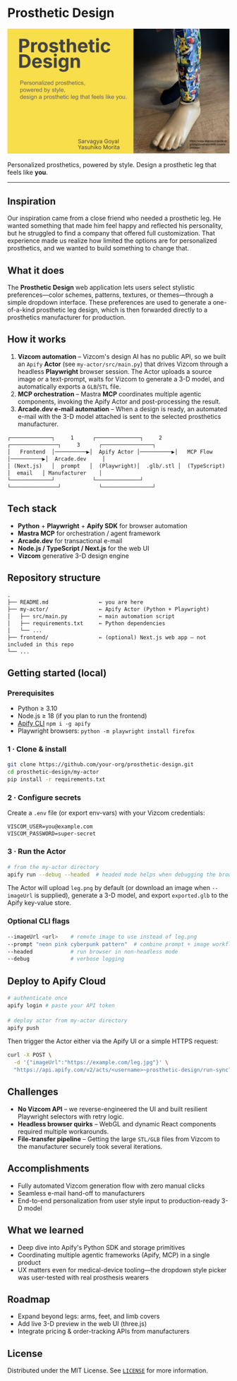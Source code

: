 # Prosthetic Design

![Prosthetic Design Cover](assets/prosthetic_design_cover.png)

Personalized prosthetics, powered by style. Design a prosthetic leg that feels like **you**.

---

## Inspiration
Our inspiration came from a close friend who needed a prosthetic leg. He wanted something that made him feel happy and reflected his personality, but he struggled to find a company that offered full customization. That experience made us realize how limited the options are for personalized prosthetics, and we wanted to build something to change that.

## What it does
The **Prosthetic Design** web application lets users select stylistic preferences—​color schemes, patterns, textures, or themes—​through a simple dropdown interface. These preferences are used to generate a one-of-a-kind prosthetic leg design, which is then forwarded directly to a prosthetics manufacturer for production.

## How it works
1. **Vizcom automation** – Vizcom's design AI has no public API, so we built an `Apify` **Actor** (see `my-actor/src/main.py`) that drives Vizcom through a headless **Playwright** browser session. The Actor uploads a source image *or* a text-prompt, waits for Vizcom to generate a 3-D model, and automatically exports a `GLB`/`STL` file.
2. **MCP orchestration** – Mastra **MCP** coordinates multiple agentic components, invoking the Apify Actor and post-processing the result.
3. **Arcade.dev e-mail automation** – When a design is ready, an automated e-mail with the 3-D model attached is sent to the selected prosthetics manufacturer.

```
┌─────────────┐     1      ┌──────────────┐     2      ┌───────────────┐     3      ┌────────────────┐
│   Frontend  │──────────▶│  Apify Actor │──────────▶│   MCP Flow    │──────────▶│  Arcade.dev     │
│ (Next.js)   │  prompt   │  (Playwright)│  .glb/.stl │  (TypeScript) │  email   │ Manufacturer    │
└─────────────┘            └──────────────┘            └───────────────┘            └────────────────┘
```

## Tech stack
- **Python** + **Playwright** + **Apify SDK** for browser automation
- **Mastra MCP** for orchestration / agent framework
- **Arcade.dev** for transactional e-mail
- **Node.js / TypeScript / Next.js** for the web UI
- **Vizcom** generative 3-D design engine

## Repository structure
```
.
├── README.md                ← you are here
├── my-actor/                ← Apify Actor (Python + Playwright)
│   ├── src/main.py          ← main automation script
│   ├── requirements.txt     ← Python dependencies
│   └── ...
├── frontend/                ← (optional) Next.js web app — not included in this repo
└── ...
```

## Getting started (local)

### Prerequisites
- Python ≥ 3.10
- Node.js ≥ 18 (if you plan to run the frontend)
- [Apify CLI](https://docs.apify.com/cli) `npm i -g apify`
- Playwright browsers: `python -m playwright install firefox`

### 1 · Clone & install
```bash
git clone https://github.com/your-org/prosthetic-design.git
cd prosthetic-design/my-actor
pip install -r requirements.txt
```

### 2 · Configure secrets
Create a `.env` file (or export env-vars) with your Vizcom credentials:
```dotenv
VISCOM_USER=you@example.com
VISCOM_PASSWORD=super-secret
```

### 3 · Run the Actor
```bash
# from the my-actor directory
apify run --debug --headed  # headed mode helps when debugging the browser
```
The Actor will upload `leg.png` by default (or download an image when `--imageUrl` is supplied), generate a 3-D model, and export `exported.glb` to the Apify key-value store.

### Optional CLI flags
```bash
--imageUrl <url>    # remote image to use instead of leg.png
--prompt "neon pink cyberpunk pattern"  # combine prompt + image workflow
--headed            # run browser in non-headless mode
--debug             # verbose logging
```

## Deploy to Apify Cloud
```bash
# authenticate once
apify login # paste your API token

# deploy actor from my-actor directory
apify push
```
Then trigger the Actor either via the Apify UI or a simple HTTPS request:
```bash
curl -X POST \
  -d '{"imageUrl":"https://example.com/leg.jpg"}' \
  "https://api.apify.com/v2/acts/<username>~prosthetic-design/run-sync?token=<APIFY_TOKEN>"
```

## Challenges
- **No Vizcom API** – we reverse-engineered the UI and built resilient Playwright selectors with retry logic.
- **Headless browser quirks** – WebGL and dynamic React components required multiple workarounds.
- **File-transfer pipeline** – Getting the large `STL/GLB` files from Vizcom to the manufacturer securely took several iterations.

## Accomplishments
- Fully automated Vizcom generation flow with zero manual clicks
- Seamless e-mail hand-off to manufacturers
- End-to-end personalization from user style input to production-ready 3-D model

## What we learned
- Deep dive into Apify's Python SDK and storage primitives
- Coordinating multiple agentic frameworks (Apify, MCP) in a single product
- UX matters even for medical-device tooling—​the dropdown style picker was user-tested with real prosthesis wearers

## Roadmap
- Expand beyond legs: arms, feet, and limb covers
- Add live 3-D preview in the web UI (three.js)
- Integrate pricing & order-tracking APIs from manufacturers

## License
Distributed under the MIT License. See [`LICENSE`](LICENSE) for more information. 